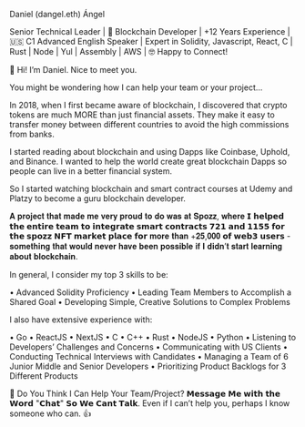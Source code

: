 Daniel (dangel.eth) Ángel

Senior Technical Leader | 🔐 Blockchain Developer | +12 Years Experience | 🇺🇸 C1 Advanced English Speaker | Expert in Solidity, Javascript, React, C | Rust | Node | Yul | Assembly | AWS | 🤓 Happy to Connect!


👋 Hi! I’m Daniel. Nice to meet you.

You might be wondering how I can help your team or your project…

In 2018, when I first became aware of blockchain, I discovered that crypto tokens are much MORE than just financial assets. They make it easy to transfer money between different countries to avoid the high commissions from banks.

I started reading about blockchain and using Dapps like Coinbase, Uphold, and Binance. I wanted to help the world create great blockchain Dapps so people can live in a better financial system.

So I started watching blockchain and smart contract courses at Udemy and Platzy to become a guru blockchain developer.

𝐀 𝐩𝐫𝐨𝐣𝐞𝐜𝐭 𝐭𝐡𝐚𝐭 𝐦𝐚𝐝𝐞 𝐦𝐞 𝐯𝐞𝐫𝐲 𝐩𝐫𝐨𝐮𝐝 𝐭𝐨 𝐝𝐨 𝐰𝐚𝐬 𝐚𝐭 𝐒𝐩𝐨𝐳𝐳, 𝐰𝐡𝐞𝐫𝐞 𝗜 𝗵𝗲𝗹𝗽𝗲𝗱 𝘁𝗵𝗲 𝗲𝗻𝘁𝗶𝗿𝗲 𝘁𝗲𝗮𝗺 𝘁𝗼 𝗶𝗻𝘁𝗲𝗴𝗿𝗮𝘁𝗲 𝘀𝗺𝗮𝗿𝘁 𝗰𝗼𝗻𝘁𝗿𝗮𝗰𝘁𝘀 𝟳𝟮𝟭 𝗮𝗻𝗱 𝟭𝟭𝟱𝟱 𝗳𝗼𝗿 𝘁𝗵𝗲 𝘀𝗽𝗼𝘇𝘇 𝗡𝗙𝗧 𝗺𝗮𝗿𝗸𝗲𝘁 𝗽𝗹𝗮𝗰𝗲 𝗳𝗼𝗿 𝐦𝐨𝐫𝐞 𝐭𝐡𝐚𝐧 +𝟐𝟓,𝟎𝟎𝟎 𝗼𝗳 𝘄𝗲𝗯𝟯 𝘂𝘀𝗲𝗿𝘀 - 𝐬𝐨𝐦𝐞𝐭𝐡𝐢𝐧𝐠 𝐭𝐡𝐚𝐭 𝐰𝐨𝐮𝐥𝐝 𝐧𝐞𝐯𝐞𝐫 𝐡𝐚𝐯𝐞 𝐛𝐞𝐞𝐧 𝐩𝐨𝐬𝐬𝐢𝐛𝐥𝐞 𝐢𝐟 𝐈 𝐝𝐢𝐝𝐧’𝐭 𝐬𝐭𝐚𝐫𝐭 𝐥𝐞𝐚𝐫𝐧𝐢𝐧𝐠 𝐚𝐛𝐨𝐮𝐭 𝐛𝐥𝐨𝐜𝐤𝐜𝐡𝐚𝐢𝐧.

In general, I consider my top 3 skills to be:

• Advanced Solidity Proficiency
• Leading Team Members to Accomplish a Shared Goal
• Developing Simple, Creative Solutions to Complex Problems

I also have extensive experience with:

• Go
• ReactJS
• NextJS
• C
• C++
• Rust
• NodeJS
• Python
• Listening to Developers’ Challenges and Concerns
• Communicating with US Clients
• Conducting Technical Interviews with Candidates
• Managing a Team of 6 Junior Middle and Senior Developers
• Prioritizing Product Backlogs for 3 Different Products

🤔 Do You Think I Can Help Your Team/Project? 
𝗠𝗲𝘀𝘀𝗮𝗴𝗲 𝗠𝗲 𝘄𝗶𝘁𝗵 𝘁𝗵𝗲 𝗪𝗼𝗿𝗱 "𝗖𝗵𝗮𝘁" 𝗦𝗼 𝗪𝗲 𝗖𝗮𝗻𝘁 𝗧𝗮𝗹𝗸.
Even if I can’t help you, perhaps I know someone who can. 👍
